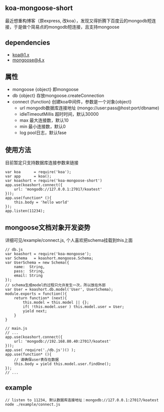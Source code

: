 ## koa-mongoose-short
最近想重构博客（原express, 改koa），发现又得折腾下百度云的mongodb短连接，于是做个简易点的mongodb短连接，且支持mongoose

## dependencies
+ koa@1.x
+ mongoose@4.x

## 属性
+ mongoose {object}   即mongoose
+ db       {object}   存放mongoose.createConnection
+ connect  {function} 创建koa中间件，参数是一个对象{object}
	+ url mongodb数据库连接地址 (mongo://user:pass@host:port/dbname)
	+ idleTimeoutMillis 超时时间，默认30000
	+ max 最大连接数，默认10
	+ min 最小连接数，默认0
	+ log pool日志，默认fase

## 使用方法
目前暂定只支持数据库连接参数来链接
	
	var koa      = require('koa');
	var app      = koa();
	var koashort = require('koa-mongoose-short')
	app.use(koashort.connect({
		url: 'mongodb://127.0.0.1:27017/koatest'
	}));
	app.use(function* (){
		this.body = 'hello world'
	});
	app.listen(11234);

## mongoose文档对象开发姿势
详细可见/example/connect.js, 个人喜欢把schema挂载到this上面

	// db.js
	var koashort = require('koa-mongoose');
	var Schema   = koashort.mongoose.Schema;
	var UserSchema = new Schema({
		name:  String,
		pass:  String,
		email: String
	});
	// schema生成model的过程只允许发生一次，所以放在外部
	var User = koashort.db.model('User', UserSchema);
	module.exports = function(){
		return function* (next){
			this.model = this.model || {};
			if( !this.model.user ) this.model.user = User;
			yield next;
		}
	}

	// main.js
	// ...
	app.use(koashort.connect({
		url: 'mongodb://192.168.80.40:27017/koatest'
	}));
	app.use( require('./db.js')() );
	app.use(function* (){
		// 请确保user表存在数据
		this.body = yield this.model.user.findOne();
	});
	// ...

## example

	// listen to 11234, 默认数据库连接地址：mongodb://127.0.0.1:27017/koatest
	node ./example/connect.js
